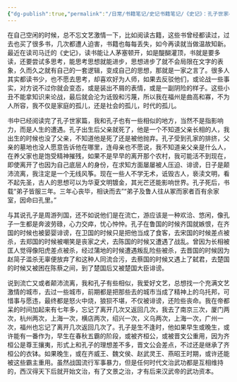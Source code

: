 ```yaml
---
{"dg-publish":true,"permalink":"/日常/书籍笔记/史记书籍笔记/《史记》：孔子世家——有感/","dgPassFrontmatter":true}
---
```


在自己空闲的时候，总不忘文艺激情一下，比如阅读古籍，这些书曾经都读过，过去也买了很多书，几次都遭人迫害，书籍也每每丢失，如今再读就当做温故知新。最近在读司马迁的《史记》，读书能让人茅塞顿开，如是醍醐灌顶，书就是要多读，还要尝试多思考，能思考思想就能进步，思想进步了就不会局限在文字的表象，久而久之就有自己的一套逻辑，变成自己的思想，那就是一家之言了。很多人其实都读书少，也不愿去思考，却喜欢好为人师，如果去反驳他们，或论战一些事实，对方说不过你就会变态，或是装出不屑的表情，或是一副阴险的样子。这些小丑不能拿知识来论战，最后就会沦为诋毁和污蔑，所以我在福州是曲高和寡，不为人所容，我不仅是家庭的孤儿，还是社会的孤儿，时代的孤儿。

书中已经阅读完了孔子世家篇，我和孔子也有一些相似的地方，当然不是指影响力，而是人生的遭遇。孔子出生后父亲就死了，他是一个不知道父亲长相的人，我出生的时候也没了父亲，不知道他是死了还是被他抛弃。孔子受到孔家的排挤，父亲的墓地也没人愿意告诉他在哪里，连母亲也不愿说，我不知道亲父亲是什么人，在养父家也是饱受精神摧残，如果不是早早的离开那个农村，我可能活不到现在，即使离开了也因为自己底层人的身份，在求知方面屡屡被人压迫、诽谤，日子是颠沛流离，我注定是一个无线风筝。现在一些人不学无术，诋毁古人，亵渎文明，看不起先圣，古人的思想可以为华夏文明镀金，其光芒还能影响世界。孔子死后，书载“弟子皆服三年。三年心丧毕，相诀而去”“弟子及鲁人往从冢而家者百有余家室，因命曰孔里。”

与其说孔子是周游列国，还不如说他们是在流亡，游应该是一种欢洽、悠闲，像孔子一生都是奔波劳碌，心力交瘁，忧心忡忡。孔子在鲁国的时候齐国就嫉恨，在齐国的时候也被晏婴诽谤，在卫国的时候只是把他当成了食客，去宋国的时候差点被杀，去郑国的时候被嘲笑是丧家之犬，去陈国的时候又遭遇了战乱。曾因为长相被匡人觉得像阳虎差点被杀，经过蒲地的时候遭遇叛乱险些被杀，去晋国的时候因为赵简子滥杀无辜便放弃了和这种人同流合污，去蔡国的时候又遇上了弑君，去楚国的时候又被困在陈蔡之间，到了楚国后又被楚国大臣诽谤。

说到流亡又或者颠沛流离，我和孔子有些相似，我爱好文艺，总想找一个充满文艺激情的城市，去过一些城市，前期都是把那些去的城市当成了精神上的乌托邦，可惜事与愿违，最终都是怒火中烧，狼狈不堪，不仅被诽谤，还险些丧命。我在帝都呆的时间加起来有七年多，忘记了离开几次又返回几次，我去了南京三次，厦门两次，杭州两次，上海一次，横店两次，绍兴一次，义乌两次，上海一次，广州一次，福州也忘记了离开几次返回几次了。孔子是生不逢时，他如果早生或晚生，或许能有一番作为，早生在春秋五霸的阶段，或被齐桓公，或被晋文公重用，因为齐桓公是尊王攘夷，形式上和孔子的理想差不多，晋文公会差点，不过还是继承了齐桓公的衣钵。如果晚生，或在齐威王、魏文侯、赵武灵王、燕昭王时期，或许还能被这些霸主重用。虽然战国流行军事暴力，但是任何时代文治武功都是互相维持的，西汉得天下后就开始文治，有了文景之治，才有后来汉武帝的武功资本。